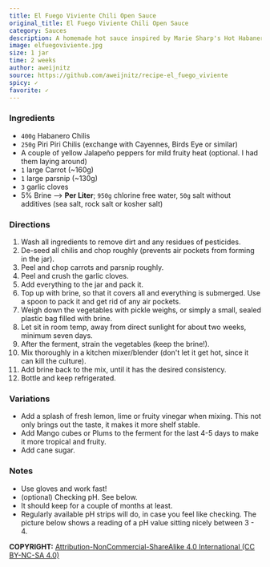 ```yaml
---
title: El Fuego Viviente Chili Open Sauce
original_title: El Fuego Viviente Chili Open Sauce
category: Sauces
description: A homemade hot sauce inspired by Marie Sharp's Hot Habanero Hot Sauce, using fermented chilis, carrot and parsnip. 
image: elfuegoviviente.jpg
size: 1 jar
time: 2 weeks
author: aweijnitz
source: https://github.com/aweijnitz/recipe-el_fuego_viviente
spicy: ✓
favorite: ✓
---
```


### Ingredients

* `400g` Habanero Chilis
* `250g` Piri Piri Chilis (exchange with Cayennes, Birds Eye or similar)
* A couple of yellow Jalapeño peppers for mild fruity heat (optional. I had them laying around)
* `1` large Carrot (~160g)
* `1` large parsnip (~130g)
* `3` garlic cloves
* 5% Brine --> **Per Liter**; `950g` chlorine free water, `50g` salt without additives (sea salt, rock salt or kosher salt)

### Directions

1. Wash all ingredients to remove dirt and any residues of pesticides.
2. De-seed all chilis and chop roughly (prevents air pockets from forming in the jar).
3. Peel and chop carrots and parsnip roughly.
4. Peel and crush the garlic cloves.
5. Add everything to the jar and pack it.
6. Top up with brine, so that it covers all and everything is submerged. Use a spoon to pack it and get rid of any air pockets.
7. Weigh down the vegetables with pickle weighs, or simply a small, sealed plastic bag filled with brine.
8. Let sit in room temp, away from direct sunlight for about two weeks, minimum seven days.
9. After the ferment, strain the vegetables (keep the brine!).
10. Mix thoroughly in a kitchen mixer/blender (don't let it get hot, since it can kill the culture).
11. Add brine back to the mix, until it has the desired consistency.
12. Bottle and keep refrigerated.

### Variations

* Add a splash of fresh lemon, lime or fruity vinegar when mixing. This not only brings out the taste, it makes it more shelf stable.
* Add Mango cubes or Plums to the ferment for the last 4-5 days to make it more tropical and fruity.
* Add cane sugar.

### Notes

* Use gloves and work fast!
* (optional) Checking pH. See below.
* It should keep for a couple of months at least.
* Regularly available pH strips will do, in case you feel like checking. The picture below shows a reading of a pH value sitting nicely between 3 - 4.

**COPYRIGHT:** [Attribution-NonCommercial-ShareAlike 4.0 International (CC BY-NC-SA 4.0)](https://creativecommons.org/licenses/by-nc-sa/4.0/)